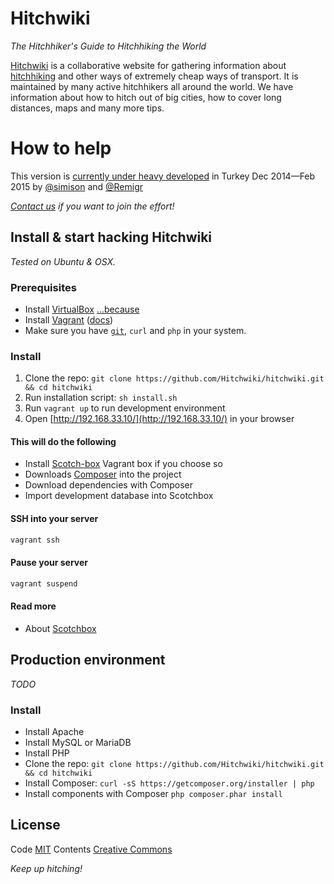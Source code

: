 # Hitchwiki
_The Hitchhiker's Guide to Hitchhiking the World_

[Hitchwiki](http://hitchwiki.org/) is a collaborative website for gathering information about [hitchhiking](http://hitchwiki.org/en/Hitchhiking) and other ways of extremely cheap ways of transport. It is maintained by many active hitchhikers all around the world. We have information about how to hitch out of big cities, how to cover long distances, maps and many more tips.

# How to help
This version is [currently under heavy developed](https://love.hitchwiki.net/) in Turkey Dec 2014—Feb 2015 by [@simison](https://github.com/simison) and [@Remigr](https://github.com/Remigr/)

_[Contact us](http://hitchwiki.org/developers) if you want to join the effort!_


## Install & start hacking Hitchwiki
_Tested on Ubuntu & OSX._

### Prerequisites
* Install [VirtualBox](https://www.virtualbox.org/) [...because](http://docs.vagrantup.com/v2/virtualbox)
* Install [Vagrant](https://www.vagrantup.com/) ([docs](https://docs.vagrantup.com/v2/installation/))
* Make sure you have [`git`](http://git-scm.com/), `curl` and `php` in your system.

### Install
1. Clone the repo: `git clone https://github.com/Hitchwiki/hitchwiki.git && cd hitchwiki`
2. Run installation script: `sh install.sh`
3. Run `vagrant up` to run development environment
4. Open [http://192.168.33.10/](http://192.168.33.10/) in your browser

#### This will do the following
* Install [Scotch-box](http://box.scotch.io/) Vagrant box if you choose so
* Downloads [Composer](https://getcomposer.org/) into the project
* Download dependencies with Composer
* Import development database into Scotchbox

#### SSH into your server
```bash
vagrant ssh
```

#### Pause your server
```bash
vagrant suspend
```

#### Read more
* About [Scotchbox](http://box.scotch.io/)

## Production environment
_TODO_

### Install
* Install Apache
* Install MySQL or MariaDB
* Install PHP
* Clone the repo: `git clone https://github.com/Hitchwiki/hitchwiki.git && cd hitchwiki`
* Install Composer: `curl -sS https://getcomposer.org/installer | php`
* Install components with Composer `php composer.phar install`


## License
Code [MIT](LICENSE.md)
Contents [Creative Commons](http://creativecommons.org/licenses/by-sa/4.0/)

_Keep up hitching!_
